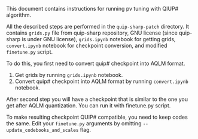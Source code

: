 This document contains instructions for running pv tuning with QIUP# algorithm.

All the described steps are performed in the `quip-sharp-patch` directory.
It contains `grids.py` file from quip-sharp repository, GNU license (since quip-sharp is under GNU license),
`grids.ipynb` notebook for getting grids, `convert.ipynb` notebook for checkpoint conversion, and modified `finetune.py` script.

To do this, you first need to convert quip# checkpoint into AQLM format.
1) Get grids by running `grids.ipynb` notebook.
2) Convert quip# checkpoint into AQLM format by running `convert.ipynb` notebook.

After second step you will have a checkpoint that is similar to the one you get after AQLM quantization.
You can run it with finetune.py script.

To make resulting checkpoint QUIP# compatible, you need to keep codes the same.
Edit your `finetune.py` arguments by omitting `--update_codebooks_and_scales` flag.